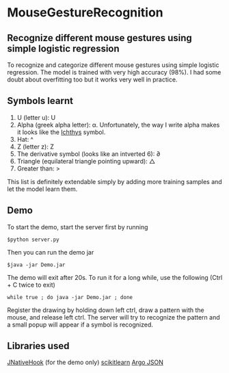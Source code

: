 # MouseGestureRecognition

## Recognize different mouse gestures using simple logistic regression
To recognize and categorize different mouse gestures using simple logistic regression. The model is trained with very high accuracy (98%). I had some doubt about overfitting too but it works very well in practice.

## Symbols learnt
1. U (letter u): U
2. Alpha (greek alpha letter): α. Unfortunately, the way I write alpha makes it looks like the [Ichthys](https://en.wikipedia.org/wiki/Ichthys) symbol.
3. Hat: ^
4. Z (letter z): Z
5. The derivative symbol (looks like an intverted 6): ∂
6. Triangle (equilateral triangle pointing upward): △
7. Greater than: >

This list is definitely extendable simply by adding more training samples and let the model learn them.

## Demo
To start the demo, start the server first by running

```
$python server.py
```

Then you can run the demo jar

```
$java -jar Demo.jar
```

The demo will exit after 20s. To run it for a long while, use the following (Ctrl + C twice to exit)

```
while true ; do java -jar Demo.jar ; done
```

Register the drawing by holding down left ctrl, draw a pattern with the mouse, and release left ctrl. The server will try to recognize the pattern and a small popup will appear if a symbol is recognized.

## Libraries used
[JNativeHook](https://github.com/kwhat/jnativehook/) (for the demo only)
[scikitlearn](http://scikit-learn.org/)
[Argo JSON](http://argo.sourceforge.net/)
